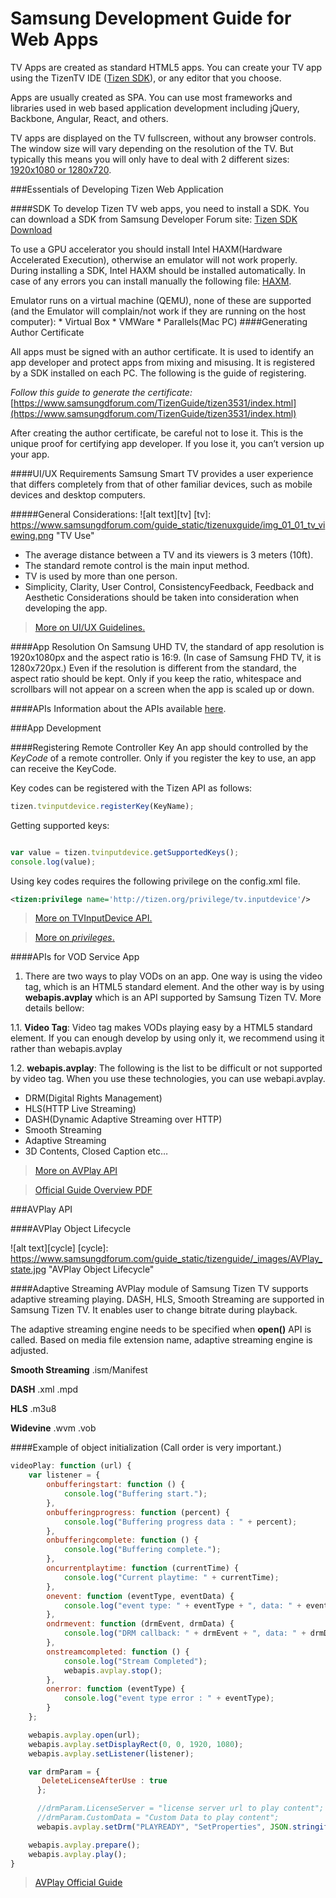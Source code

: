 # Samsung Development Guide for Web Apps

TV Apps are created as standard HTML5 apps. You can create your TV app using the TizenTV IDE ([Tizen SDK](https://developer.tizen.org/development/tools/download)), or any editor that you choose.

Apps are usually created as SPA. You can use most frameworks and libraries used in web based application development including jQuery, Backbone, Angular, React, and others.

TV apps are displayed on the TV fullscreen, without any browser controls. The window size will vary depending on the resolution of the TV. But typically this means you will only have to deal with 2 different sizes: [1920x1080 or 1280x720](https://www.samsungdforum.com/Tizen/Spec#GeneralFeatures).

###Essentials of Developing Tizen Web Application

####SDK
To develop Tizen TV web apps, you need to install a SDK. You can download a SDK from Samsung Developer Forum site:
[Tizen SDK Download](https://developer.tizen.org/development/tools/download)

To use a GPU accelerator you should install Intel HAXM(Hardware Accelerated Execution), otherwise an emulator will not work properly. During installing a SDK, Intel HAXM should be installed automatically. In case of any errors you can install manually the following file: [HAXM](https://www.samsungdforum.com/guide_static/tizenoverviewguide/_downloads/IntelHaxmTizen_mac.zip).

Emulator runs on a virtual machine (QEMU), none of these are supported (and the Emulator will complain/not work if they are running on the host computer):
	* Virtual Box
	* VMWare
	* Parallels(Mac PC)
####Generating Author Certificate

All apps must be signed with an author certificate. It is used to identify an app developer and protect apps from mixing and misusing. It is registered by a SDK installed on each PC. The following is the guide of registering.

_Follow this guide to generate the certificate:_
[https://www.samsungdforum.com/TizenGuide/tizen3531/index.html](https://www.samsungdforum.com/TizenGuide/tizen3531/index.html)

After creating the author certificate, be careful not to lose it. This is the unique proof for certifying app developer. If you lose it, you can’t version up your app.

####UI/UX Requirements
Samsung Smart TV provides a user experience that differs completely from that of other familiar devices, such as mobile devices and desktop computers.

#####General Considerations:
![alt text][tv]
[tv]: https://www.samsungdforum.com/guide_static/tizenuxguide/img_01_01_tv_viewing.png "TV Use"

* The average distance between a TV and its viewers is 3 meters (10ft).
* The standard remote control is the main input method.
* TV is used by more than one person.
* Simplicity, Clarity, User Control, ConsistencyFeedback, Feedback and Aesthetic Considerations should be taken into consideration when developing the app.

> [More on UI/UX Guidelines. ](https://www.samsungdforum.com/TizenUxGuide/)

####App Resolution
On Samsung UHD TV, the standard of app resolution is 1920x1080px and the aspect ratio is 16:9. (In case of Samsung FHD TV, it is 1280x720px.) Even if the resolution is different from the standard, the aspect ratio should be kept. Only if you keep the ratio, whitespace and scrollbars will not appear on a screen when the app is scaled up or down.

####APIs
Information about the APIs available [here](https://www.samsungdforum.com/TizenApiGuide/).

###App Development

####Registering Remote Controller Key
An app should controlled by the _KeyCode_ of a remote controller. Only if you register the key to use, an app can receive the KeyCode.

Key codes can be registered with the Tizen API as follows:
```javascript
tizen.tvinputdevice.registerKey(KeyName);
```

Getting supported keys:
```javascript

var value = tizen.tvinputdevice.getSupportedKeys();
console.log(value);
```

Using key codes requires the following privilege on the config.xml file.
```xml
<tizen:privilege name='http://tizen.org/privilege/tv.inputdevice'/>
```

> [More on TVInputDevice API.](https://www.samsungdforum.com/tizenapiguide/tizen3331/index.html)

> [More on _privileges_.](https://www.samsungdforum.com/TizenGuide/tizen3431/index.html)

####APIs for VOD Service App
1. There are two ways to play VODs on an app. One way is using the video tag, which is an HTML5 standard element. And the other way is by using __webapis.avplay__ which is an API supported by Samsung Tizen TV. More details bellow:

  1.1. __Video Tag__: Video tag makes VODs playing easy by a HTML5 standard element. If you can enough develop by using only it, we recommend using it rather than webapis.avplay

  1.2. __webapis.avplay__: The following is the list to be difficult or not supported by video tag. When you use these technologies, you can use webapi.avplay.

* DRM(Digital Rights Management)
* HLS(HTTP Live Streaming)
* DASH(Dynamic Adaptive Streaming over HTTP)
* Smooth Streaming
* Adaptive Streaming
* 3D Contents, Closed Caption etc…

> [More on AVPlay API](https://www.samsungdforum.com/tizenapiguide/tizen3001/index.html)


> [Official Guide Overview PDF](https://www.samsungdforum.com/guide_static/tizenoverviewguide/_downloads/Essentials_of_Developing_Tizen_Web_Application_EN_1_4(1).pdf)

###AVPlay API

####AVPlay Object Lifecycle

![alt text][cycle]
[cycle]: https://www.samsungdforum.com/guide_static/tizenguide/_images/AVPlay_state.jpg "AVPlay Object Lifecycle"

####Adaptive Streaming
AVPlay module of Samsung Tizen TV supports adaptive streaming playing. DASH, HLS, Smooth Streaming are supported in Samsung Tizen TV. It enables user to change bitrate during playback.

The adaptive streaming engine needs to be specified when __open()__ API is called. Based on media file extension name, adaptive streaming engine is adjusted.

__Smooth Streaming__
.ism/Manifest

__DASH__
.xml
.mpd

__HLS__
.m3u8

__Widevine__
.wvm
.vob

####Example of object initialization (Call order is very important.)

```javascript
videoPlay: function (url) {
    var listener = {
        onbufferingstart: function () {
            console.log("Buffering start.");
        },
        onbufferingprogress: function (percent) {
            console.log("Buffering progress data : " + percent);
        },
        onbufferingcomplete: function () {
            console.log("Buffering complete.");
        },
        oncurrentplaytime: function (currentTime) {
            console.log("Current playtime: " + currentTime);
        },
        onevent: function (eventType, eventData) {
            console.log("event type: " + eventType + ", data: " + eventData);
        },
        ondrmevent: function (drmEvent, drmData) {
            console.log("DRM callback: " + drmEvent + ", data: " + drmData);
        },
        onstreamcompleted: function () {
            console.log("Stream Completed");
            webapis.avplay.stop();
        },
        onerror: function (eventType) {
            console.log("event type error : " + eventType);
        }
    };

    webapis.avplay.open(url);
    webapis.avplay.setDisplayRect(0, 0, 1920, 1080);
    webapis.avplay.setListener(listener);

    var drmParam = {
       DeleteLicenseAfterUse : true
	  };

	  //drmParam.LicenseServer = "license server url to play content";
	  //drmParam.CustomData = "Custom Data to play content";
	  webapis.avplay.setDrm("PLAYREADY", "SetProperties", JSON.stringify(drmParam));

    webapis.avplay.prepare();
    webapis.avplay.play();
}
```

> [AVPlay Official Guide](https://www.samsungdforum.com/TizenGuide/tizen3451/index.html)

